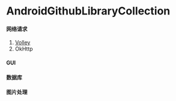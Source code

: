# AndroidGithubLibraryCollection
#### 网络请求

1. [Volley](https://github.com/borax12/MaterialDateRangePicker.git)
2. OkHttp

#### GUI
#### 数据库
#### 图片处理
#### 
